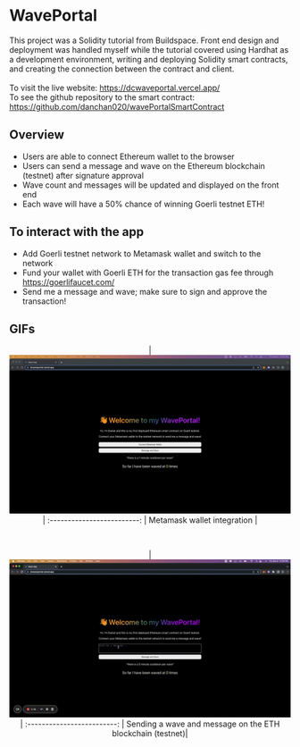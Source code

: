 # WavePortal

This project was a Solidity tutorial from Buildspace. Front end design and deployment was handled myself while the tutorial covered using Hardhat as a development environment, writing and deploying Solidity smart contracts, and creating the connection between the contract and client. 
<br>
<br>
To visit the live website: https://dcwaveportal.vercel.app/
<br>
To see the github repository to the smart contract: https://github.com/danchan020/wavePortalSmartContract

## Overview

- Users are able to connect Ethereum wallet to the browser
- Users can send a message and wave on the Ethereum blockchain (testnet) after signature approval
- Wave count and messages will be updated and displayed on the front end
- Each wave will have a 50% chance of winning Goerli testnet ETH!

## To interact with the app

- Add Goerli testnet network to Metamask wallet and switch to the network
- Fund your wallet with Goerli ETH for the transaction gas fee through https://goerlifaucet.com/
- Send me a message and wave; make sure to sign and approve the transaction!

## GIFs

<div align="center">

| <img src="public/wallet.gif" width="650"> |
:-------------------------:
| Metamask wallet integration |

<br>

| <img src="public/wavenmessage.gif" width="650"> |
:-------------------------:
| Sending a wave and message on the ETH blockchain (testnet)|
  
</div>
